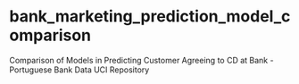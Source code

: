 # bank_marketing_prediction_model_comparison
Comparison of Models in Predicting Customer Agreeing to CD at Bank - Portuguese Bank Data UCI Repository
